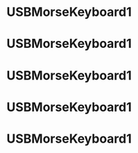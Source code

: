 # USBMorseKeyboard1
# USBMorseKeyboard1
# USBMorseKeyboard1
# USBMorseKeyboard1
# USBMorseKeyboard1
